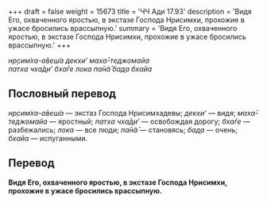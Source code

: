 +++
draft = false
weight = 15673
title = 'ЧЧ Ади 17.93'
description = 'Видя Его, охваченного яростью, в экстазе Господа Нрисимхи, прохожие в ужасе бросились врассыпную.'
summary = 'Видя Его, охваченного яростью, в экстазе Господа Нрисимхи, прохожие в ужасе бросились врассыпную.'
+++

_нр̣сим̇ха-а̄веш́а декхи’ маха̄-теджомайа  
патха чха̄д̣и’ бха̄ге лока па̄н̃а̄ бад̣а бхайа_

## Пословный перевод

_нр̣сим̇ха_\-_а̄веш́а_ — экстаз Господа Нрисимхадевы; _декхи’_ — видя; _маха̄_\-_теджомайа_ — яростный; _патха_ _чха̄д̣и’_ — освобождая дорогу; _бха̄ге_ — разбежались; _лока_ — все люди; _па̄н̃а̄_ — становясь; _бад̣а_ — очень; _бхайа_ — испуганными.

## Перевод

**Видя Его, охваченного яростью, в экстазе Господа Нрисимхи, прохожие в ужасе бросились врассыпную.**
